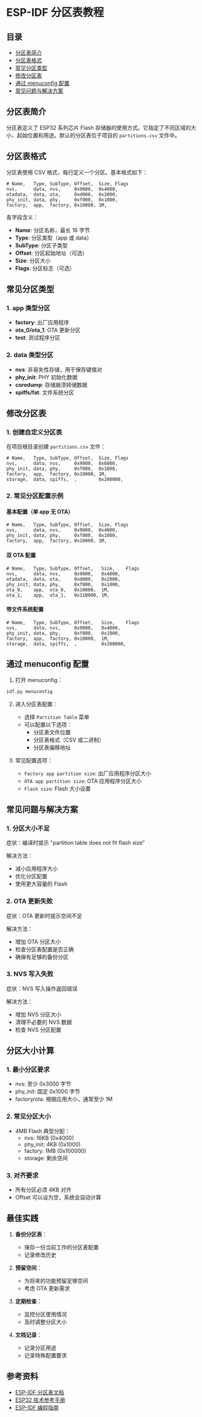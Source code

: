


          
# ESP-IDF 分区表教程

## 目录
- [分区表简介](#分区表简介)
- [分区表格式](#分区表格式)
- [常见分区类型](#常见分区类型)
- [修改分区表](#修改分区表)
- [通过 menuconfig 配置](#通过-menuconfig-配置)
- [常见问题与解决方案](#常见问题与解决方案)

## 分区表简介

分区表定义了 ESP32 系列芯片 Flash 存储器的使用方式。它指定了不同区域的大小、起始位置和用途。默认的分区表位于项目的 `partitions.csv` 文件中。

## 分区表格式

分区表使用 CSV 格式，每行定义一个分区。基本格式如下：

```csv
# Name,   Type, SubType, Offset,  Size, Flags
nvs,      data, nvs,     0x9000,  0x4000,
otadata,  data, ota,     0xd000,  0x2000,
phy_init, data, phy,     0xf000,  0x1000,
factory,  app,  factory, 0x10000, 1M,
```

各字段含义：
- **Name**: 分区名称，最长 16 字节
- **Type**: 分区类型（app 或 data）
- **SubType**: 分区子类型
- **Offset**: 分区起始地址（可选）
- **Size**: 分区大小
- **Flags**: 分区标志（可选）

## 常见分区类型

### 1. app 类型分区
- **factory**: 出厂应用程序
- **ota_0/ota_1**: OTA 更新分区
- **test**: 测试程序分区

### 2. data 类型分区
- **nvs**: 非易失性存储，用于保存键值对
- **phy_init**: PHY 初始化数据
- **coredump**: 存储崩溃转储数据
- **spiffs/fat**: 文件系统分区

## 修改分区表

### 1. 创建自定义分区表

在项目根目录创建 `partitions.csv` 文件：

```csv
# Name,   Type, SubType, Offset,  Size, Flags
nvs,      data, nvs,     0x9000,  0x6000,
phy_init, data, phy,     0xf000,  0x1000,
factory,  app,  factory, 0x10000, 1M,
storage,  data, spiffs,  ,        0x200000,
```

### 2. 常见分区配置示例

#### 基本配置（单 app 无 OTA）
```csv
# Name,   Type, SubType, Offset,  Size, Flags
nvs,      data, nvs,     0x9000,  0x4000,
phy_init, data, phy,     0xf000,  0x1000,
factory,  app,  factory, 0x10000, 1M,
```

#### 双 OTA 配置
```csv
# Name,   Type, SubType, Offset,   Size,    Flags
nvs,      data, nvs,     0x9000,   0x4000,
otadata,  data, ota,     0xd000,   0x2000,
phy_init, data, phy,     0xf000,   0x1000,
ota_0,    app,  ota_0,   0x10000,  1M,
ota_1,    app,  ota_1,   0x110000, 1M,
```

#### 带文件系统配置
```csv
# Name,   Type, SubType, Offset,   Size,    Flags
nvs,      data, nvs,     0x9000,   0x4000,
phy_init, data, phy,     0xf000,   0x1000,
factory,  app,  factory, 0x10000,  1M,
storage,  data, spiffs,  ,         0x200000,
```

## 通过 menuconfig 配置

1. 打开 menuconfig：
```bash
idf.py menuconfig
```

2. 进入分区表配置：
   - 选择 `Partition Table` 菜单
   - 可以配置以下选项：
     - 分区表文件位置
     - 分区表格式（CSV 或二进制）
     - 分区表偏移地址

3. 常见配置选项：
   - `Factory app partition size`: 出厂应用程序分区大小
   - `OTA app partition size`: OTA 应用程序分区大小
   - `Flash size`: Flash 大小设置

## 常见问题与解决方案

### 1. 分区大小不足

症状：编译时提示 "partition table does not fit flash size"

解决方法：
- 减小应用程序大小
- 优化分区配置
- 使用更大容量的 Flash

### 2. OTA 更新失败

症状：OTA 更新时提示空间不足

解决方法：
- 增加 OTA 分区大小
- 检查分区表配置是否正确
- 确保有足够的备份分区

### 3. NVS 写入失败

症状：NVS 写入操作返回错误

解决方法：
- 增加 NVS 分区大小
- 清理不必要的 NVS 数据
- 检查 NVS 分区配置

## 分区大小计算

### 1. 最小分区要求
- nvs: 至少 0x3000 字节
- phy_init: 固定 0x1000 字节
- factory/ota: 根据应用大小，通常至少 1M

### 2. 常见分区大小
- 4MB Flash 典型分配：
  - nvs: 16KB (0x4000)
  - phy_init: 4KB (0x1000)
  - factory: 1MB (0x100000)
  - storage: 剩余空间

### 3. 对齐要求
- 所有分区必须 4KB 对齐
- Offset 可以设为空，系统会自动计算

## 最佳实践

1. **备份分区表**：
   - 保存一份当前工作的分区表配置
   - 记录修改历史

2. **预留空间**：
   - 为将来的功能预留足够空间
   - 考虑 OTA 更新需求

3. **定期检查**：
   - 监控分区使用情况
   - 及时调整分区大小

4. **文档记录**：
   - 记录分区用途
   - 记录特殊配置要求

## 参考资料

- [ESP-IDF 分区表文档](https://docs.espressif.com/projects/esp-idf/zh_CN/latest/esp32/api-guides/partition-tables.html)
- [ESP32 技术参考手册](https://www.espressif.com/sites/default/files/documentation/esp32_technical_reference_manual_cn.pdf)
- [ESP-IDF 编程指南](https://docs.espressif.com/projects/esp-idf/zh_CN/latest/esp32/get-started/index.html)

        